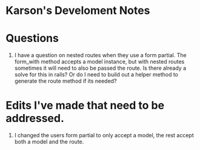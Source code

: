 # Karson's Develoment Notes

# Questions
1. I have a question on nested routes when they use a form partial. The form_with method accepts a model instance, but with nested routes sometimes it will need to also be passed the route. Is there already a solve for this in rails? Or do I need to build out a helper method to generate the route method if its needed?


# Edits I've made that need to be addressed.
1. I changed the users form partial to only accept a model, the rest accept both a model and the route.
